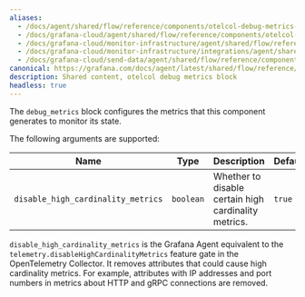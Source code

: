 ```yaml
---
aliases:
  - /docs/agent/shared/flow/reference/components/otelcol-debug-metrics-block/
  - /docs/grafana-cloud/agent/shared/flow/reference/components/otelcol-debug-metrics-block/
  - /docs/grafana-cloud/monitor-infrastructure/agent/shared/flow/reference/components/otelcol-debug-metrics-block/
  - /docs/grafana-cloud/monitor-infrastructure/integrations/agent/shared/flow/reference/components/otelcol-debug-metrics-block/
  - /docs/grafana-cloud/send-data/agent/shared/flow/reference/components/otelcol-debug-metrics-block/
canonical: https://grafana.com/docs/agent/latest/shared/flow/reference/components/otelcol-debug-metrics-block/
description: Shared content, otelcol debug metrics block
headless: true
---
```


The `debug_metrics` block configures the metrics that this component generates to monitor its state.

The following arguments are supported:

| Name                               | Type      | Description                                          | Default | Required |
| ---------------------------------- | --------- | ---------------------------------------------------- | ------- | -------- |
| `disable_high_cardinality_metrics` | `boolean` | Whether to disable certain high cardinality metrics. | `true`  | no       |

`disable_high_cardinality_metrics` is the Grafana Agent equivalent to the `telemetry.disableHighCardinalityMetrics` feature gate in the OpenTelemetry Collector.
It removes attributes that could cause high cardinality metrics.
For example, attributes with IP addresses and port numbers in metrics about HTTP and gRPC connections are removed.
